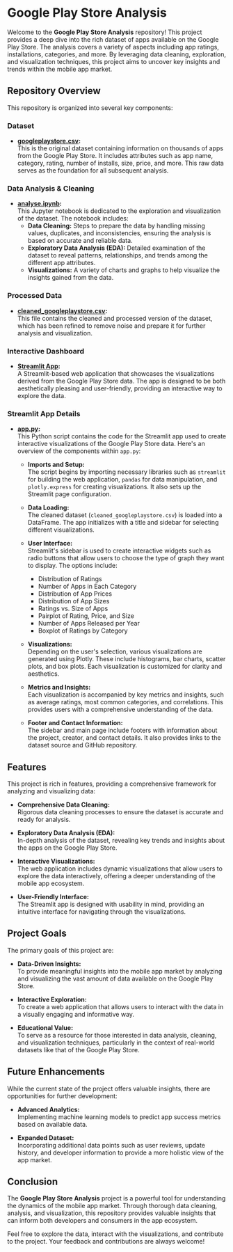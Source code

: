 # Google Play Store Analysis

Welcome to the **Google Play Store Analysis** repository! This project provides a deep dive into the rich dataset of apps available on the Google Play Store. The analysis covers a variety of aspects including app ratings, installations, categories, and more. By leveraging data cleaning, exploration, and visualization techniques, this project aims to uncover key insights and trends within the mobile app market.

## Repository Overview

This repository is organized into several key components:

### Dataset

- **[googleplaystore.csv](./googleplaystore.csv):**  
  This is the original dataset containing information on thousands of apps from the Google Play Store. It includes attributes such as app name, category, rating, number of installs, size, price, and more. This raw data serves as the foundation for all subsequent analysis.

### Data Analysis & Cleaning

- **[analyse.ipynb](./analyse.ipynb):**  
  This Jupyter notebook is dedicated to the exploration and visualization of the dataset. The notebook includes:
  - **Data Cleaning:** Steps to prepare the data by handling missing values, duplicates, and inconsistencies, ensuring the analysis is based on accurate and reliable data.
  - **Exploratory Data Analysis (EDA):** Detailed examination of the dataset to reveal patterns, relationships, and trends among the different app attributes.
  - **Visualizations:** A variety of charts and graphs to help visualize the insights gained from the data.

### Processed Data

- **[cleaned_googleplaystore.csv](./cleaned_googleplaystore.csv):**  
  This file contains the cleaned and processed version of the dataset, which has been refined to remove noise and prepare it for further analysis and visualization.

### Interactive Dashboard

- **[Streamlit App](https://app-play-store-analysis-ctr36djqdxmh9brhvvmu6r.streamlit.app/):**  
  A Streamlit-based web application that showcases the visualizations derived from the Google Play Store data. The app is designed to be both aesthetically pleasing and user-friendly, providing an interactive way to explore the data.

### Streamlit App Details

- **[app.py](./app.py):**  
  This Python script contains the code for the Streamlit app used to create interactive visualizations of the Google Play Store data. Here's an overview of the components within `app.py`:

  - **Imports and Setup:**  
    The script begins by importing necessary libraries such as `streamlit` for building the web application, `pandas` for data manipulation, and `plotly.express` for creating visualizations. It also sets up the Streamlit page configuration.

  - **Data Loading:**  
    The cleaned dataset (`cleaned_googleplaystore.csv`) is loaded into a DataFrame. The app initializes with a title and sidebar for selecting different visualizations.

  - **User Interface:**  
    Streamlit's sidebar is used to create interactive widgets such as radio buttons that allow users to choose the type of graph they want to display. The options include:
    - Distribution of Ratings
    - Number of Apps in Each Category
    - Distribution of App Prices
    - Distribution of App Sizes
    - Ratings vs. Size of Apps
    - Pairplot of Rating, Price, and Size
    - Number of Apps Released per Year
    - Boxplot of Ratings by Category

  - **Visualizations:**  
    Depending on the user's selection, various visualizations are generated using Plotly. These include histograms, bar charts, scatter plots, and box plots. Each visualization is customized for clarity and aesthetics.

  - **Metrics and Insights:**  
    Each visualization is accompanied by key metrics and insights, such as average ratings, most common categories, and correlations. This provides users with a comprehensive understanding of the data.

  - **Footer and Contact Information:**  
    The sidebar and main page include footers with information about the project, creator, and contact details. It also provides links to the dataset source and GitHub repository.

## Features

This project is rich in features, providing a comprehensive framework for analyzing and visualizing data:

- **Comprehensive Data Cleaning:**  
  Rigorous data cleaning processes to ensure the dataset is accurate and ready for analysis.

- **Exploratory Data Analysis (EDA):**  
  In-depth analysis of the dataset, revealing key trends and insights about the apps on the Google Play Store.

- **Interactive Visualizations:**  
  The web application includes dynamic visualizations that allow users to explore the data interactively, offering a deeper understanding of the mobile app ecosystem.

- **User-Friendly Interface:**  
  The Streamlit app is designed with usability in mind, providing an intuitive interface for navigating through the visualizations.

## Project Goals

The primary goals of this project are:

- **Data-Driven Insights:**  
  To provide meaningful insights into the mobile app market by analyzing and visualizing the vast amount of data available on the Google Play Store.

- **Interactive Exploration:**  
  To create a web application that allows users to interact with the data in a visually engaging and informative way.

- **Educational Value:**  
  To serve as a resource for those interested in data analysis, cleaning, and visualization techniques, particularly in the context of real-world datasets like that of the Google Play Store.

## Future Enhancements

While the current state of the project offers valuable insights, there are opportunities for further development:

- **Advanced Analytics:**  
  Implementing machine learning models to predict app success metrics based on available data.

- **Expanded Dataset:**  
  Incorporating additional data points such as user reviews, update history, and developer information to provide a more holistic view of the app market.

## Conclusion

The **Google Play Store Analysis** project is a powerful tool for understanding the dynamics of the mobile app market. Through thorough data cleaning, analysis, and visualization, this repository provides valuable insights that can inform both developers and consumers in the app ecosystem.

Feel free to explore the data, interact with the visualizations, and contribute to the project. Your feedback and contributions are always welcome!
